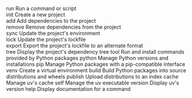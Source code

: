   run      Run a command or script                                                                                                                                                                     
  init     Create a new project                                                                                                                                                                        
  add      Add dependencies to the project                                                                                                                                                             
  remove   Remove dependencies from the project                                                                                                                                                        
  sync     Update the project's environment                                                                                                                                                            
  lock     Update the project's lockfile                                                                                                                                                               
  export   Export the project's lockfile to an alternate format                                                                                                                                        
  tree     Display the project's dependency tree
  tool     Run and install commands provided by Python packages
  python   Manage Python versions and installations
  pip      Manage Python packages with a pip-compatible interface
  venv     Create a virtual environment
  build    Build Python packages into source distributions and wheels
  publish  Upload distributions to an index
  cache    Manage uv's cache
  self     Manage the uv executable
  version  Display uv's version
  help     Display documentation for a command
